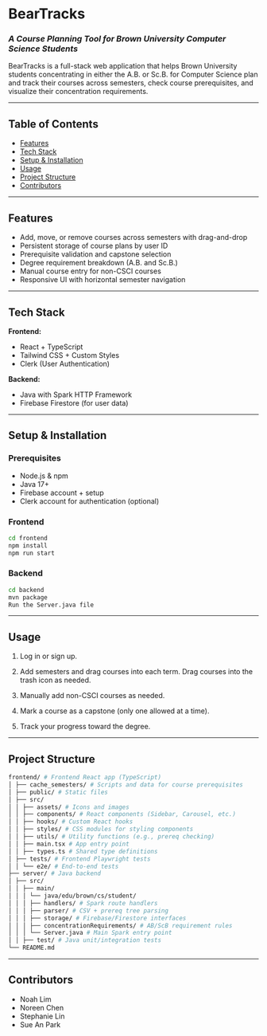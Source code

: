 # BearTracks
###  *A Course Planning Tool for Brown University Computer Science Students*
BearTracks is a full-stack web application that helps Brown University students concentrating in either the A.B. or Sc.B. for Computer Science plan and track their courses across semesters, check course prerequisites, and visualize their concentration requirements.

---

## Table of Contents

- [Features](#features)
- [Tech Stack](#tech-stack)
- [Setup & Installation](#setup--installation)
- [Usage](#usage)
- [Project Structure](#project-structure)
- [Contributors](#contributors)

---

## Features

- Add, move, or remove courses across semesters with drag-and-drop
- Persistent storage of course plans by user ID
- Prerequisite validation and capstone selection
- Degree requirement breakdown (A.B. and Sc.B.)
- Manual course entry for non-CSCI courses
- Responsive UI with horizontal semester navigation

---

## Tech Stack

**Frontend:**

- React + TypeScript
- Tailwind CSS + Custom Styles
- Clerk (User Authentication)

**Backend:**

- Java with Spark HTTP Framework
- Firebase Firestore (for user data)

---

## Setup & Installation

### Prerequisites

- Node.js & npm
- Java 17+
- Firebase account + setup
- Clerk account for authentication (optional)

### Frontend

```bash
cd frontend
npm install
npm run start
```

### Backend
```bash
cd backend
mvn package
Run the Server.java file
```
---

## Usage

1. Log in or sign up.

2. Add semesters and drag courses into each term. Drag courses into the trash icon as needed.

3. Manually add non-CSCI courses as needed.

4. Mark a course as a capstone (only one allowed at a time).

5. Track your progress toward the degree.

---

## Project Structure

```bash
frontend/ # Frontend React app (TypeScript)
│ ├── cache_semesters/ # Scripts and data for course prerequisites
│ ├── public/ # Static files
│ ├── src/
│ │ ├── assets/ # Icons and images
│ │ ├── components/ # React components (Sidebar, Carousel, etc.)
│ │ ├── hooks/ # Custom React hooks
│ │ ├── styles/ # CSS modules for styling components
│ │ ├── utils/ # Utility functions (e.g., prereq checking)
│ │ ├── main.tsx # App entry point
│ │ ├── types.ts # Shared type definitions
│ ├── tests/ # Frontend Playwright tests
│ │ └── e2e/ # End-to-end tests
├── server/ # Java backend
│ ├── src/
│ │ ├── main/
│ │ │ └── java/edu/brown/cs/student/
│ │ │ ├── handlers/ # Spark route handlers
│ │ │ ├── parser/ # CSV + prereq tree parsing
│ │ │ ├── storage/ # Firebase/Firestore interfaces
│ │ │ ├── concentrationRequirements/ # AB/ScB requirement rules
│ │ │ └── Server.java # Main Spark entry point
│ │ ├── test/ # Java unit/integration tests
└── README.md
```

---

## Contributors
- Noah Lim
- Noreen Chen
- Stephanie Lin
- Sue An Park
